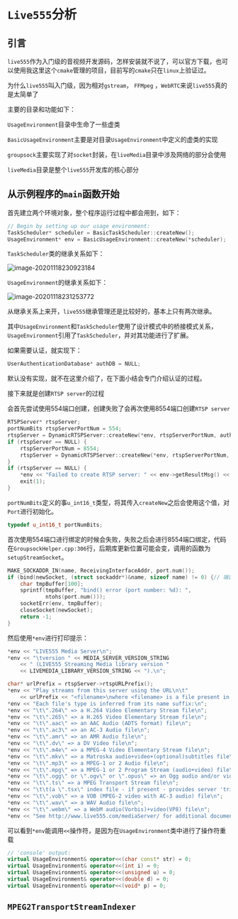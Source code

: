 # `Live555`分析



## 引言

`live555`作为入门级的音视频开发源码，怎样安装就不说了，可以官方下载，也可以使用我这里这个`cmake`管理的项目，目前写的`cmake`只在`linux`上验证过。

为什么`live555`叫入门级，因为相对`gstream`， `FFMpeg` ，`WebRTC`来说`live555`真的是太简单了

主要的目录和功能如下：

`UsageEnvironment`目录中生命了一些虚类

`BasicUsageEnvironment`主要是对目录`UsageEnvironment`中定义的虚类的实现

`groupsock`主要实现了对`socket`封装，在`liveMedia`目录中涉及网络的部分会使用

`liveMedia`目录是整个`live555`开发库的核心部分



## 从示例程序的`main`函数开始

首先建立两个环境对象，整个程序运行过程中都会用到，如下：

```cpp
// Begin by setting up our usage environment:
TaskScheduler* scheduler = BasicTaskScheduler::createNew();
UsageEnvironment* env = BasicUsageEnvironment::createNew(*scheduler);
```

`TaskScheduler`类的继承关系如下：

![image-20201118230923184](image/image-20201118230923184.png)

`UsageEnvironment`的继承关系如下：

![image-20201118231253772](image/image-20201118231253772.png)

从继承关系上来开，`live555`继承管理还是比较好的，基本上只有两次继承。

其中`UsageEnvironment`和`TaskScheduler`使用了设计模式中的桥接模式关系，`UsageEnvironment`引用了`TaskScheduler`，并对其功能进行了扩展。

如果需要认证，就实现下：

```cpp
UserAuthenticationDatabase* authDB = NULL;
```

默认没有实现，就不在这里介绍了，在下面小结会专门介绍认证的过程。

接下来就是创建`RTSP server`的过程

会首先尝试使用554端口创建，创建失败了会再次使用8554端口创建`RTSP server`

```cpp
RTSPServer* rtspServer;
portNumBits rtspServerPortNum = 554;
rtspServer = DynamicRTSPServer::createNew(*env, rtspServerPortNum, authDB);
if (rtspServer == NULL) {
    rtspServerPortNum = 8554;
    rtspServer = DynamicRTSPServer::createNew(*env, rtspServerPortNum, authDB);
}
if (rtspServer == NULL) {
    *env << "Failed to create RTSP server: " << env->getResultMsg() << "\n";
    exit(1);
}
```

`portNumBits`定义的事`u_int16_t`类型，将其传入`createNew`之后会使用这个值，对`Port`进行初始化。

```cpp
typedef u_int16_t portNumBits;
```

首次使用554端口进行绑定的时候会失败，失败之后会进行8554端口绑定，代码在`GroupsockHelper.cpp:306`行，后期库更新位置可能会变，调用的函数为`setupStreamSocket`。

```cpp
MAKE_SOCKADDR_IN(name, ReceivingInterfaceAddr, port.num());
if (bind(newSocket, (struct sockaddr*)&name, sizeof name) != 0) {// 端口为554的时候， 这里进行bind会失败
    char tmpBuffer[100];
    sprintf(tmpBuffer, "bind() error (port number: %d): ",
            ntohs(port.num()));
    socketErr(env, tmpBuffer);
    closeSocket(newSocket);
    return -1;
}
```

然后使用`*env`进行打印提示：

```cpp
*env << "LIVE555 Media Server\n";
*env << "\tversion " << MEDIA_SERVER_VERSION_STRING
    << " (LIVE555 Streaming Media library version "
    << LIVEMEDIA_LIBRARY_VERSION_STRING << ").\n";

char* urlPrefix = rtspServer->rtspURLPrefix();
*env << "Play streams from this server using the URL\n\t"
    << urlPrefix << "<filename>\nwhere <filename> is a file present in the current directory.\n";
*env << "Each file's type is inferred from its name suffix:\n";
*env << "\t\".264\" => a H.264 Video Elementary Stream file\n";
*env << "\t\".265\" => a H.265 Video Elementary Stream file\n";
*env << "\t\".aac\" => an AAC Audio (ADTS format) file\n";
*env << "\t\".ac3\" => an AC-3 Audio file\n";
*env << "\t\".amr\" => an AMR Audio file\n";
*env << "\t\".dv\" => a DV Video file\n";
*env << "\t\".m4e\" => a MPEG-4 Video Elementary Stream file\n";
*env << "\t\".mkv\" => a Matroska audio+video+(optional)subtitles file\n";
*env << "\t\".mp3\" => a MPEG-1 or 2 Audio file\n";
*env << "\t\".mpg\" => a MPEG-1 or 2 Program Stream (audio+video) file\n";
*env << "\t\".ogg\" or \".ogv\" or \".opus\" => an Ogg audio and/or video file\n";
*env << "\t\".ts\" => a MPEG Transport Stream file\n";
*env << "\t\t(a \".tsx\" index file - if present - provides server 'trick play' support)\n";
*env << "\t\".vob\" => a VOB (MPEG-2 video with AC-3 audio) file\n";
*env << "\t\".wav\" => a WAV Audio file\n";
*env << "\t\".webm\" => a WebM audio(Vorbis)+video(VP8) file\n";
*env << "See http://www.live555.com/mediaServer/ for additional documentation.\n";
```

可以看到`*env`能调用`<<`操作符，是因为在`UsageEnvironment`类中进行了操作符重载

```cpp
// 'console' output:
virtual UsageEnvironment& operator<<(char const* str) = 0;
virtual UsageEnvironment& operator<<(int i) = 0;
virtual UsageEnvironment& operator<<(unsigned u) = 0;
virtual UsageEnvironment& operator<<(double d) = 0;
virtual UsageEnvironment& operator<<(void* p) = 0;
```





## `MPEG2TransportStreamIndexer`







































